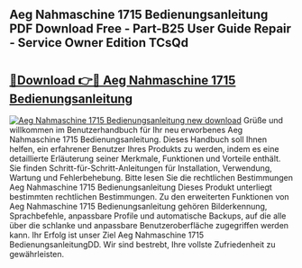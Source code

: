 ## Aeg Nahmaschine 1715 Bedienungsanleitung PDF Download Free - Part-B25 User Guide Repair - Service Owner Edition TCsQd

# <h2><a href="http://df07mmn.blite.top/?on=Aeg+Nahmaschine+1715+Bedienungsanleitung">🔗Download 👉🔴 Aeg Nahmaschine 1715 Bedienungsanleitung</a></h2>

[![Aeg Nahmaschine 1715 Bedienungsanleitung new download](https://i.imgur.com/lujVjoI.png)](http://df07mmn.blite.top/?on=Aeg+Nahmaschine+1715+Bedienungsanleitung)
Grüße und willkommen im Benutzerhandbuch für Ihr neu erworbenes Aeg Nahmaschine 1715 Bedienungsanleitung. Dieses Handbuch soll Ihnen helfen, ein erfahrener Benutzer Ihres Produkts zu werden, indem es eine detaillierte Erläuterung seiner Merkmale, Funktionen und Vorteile enthält. Sie finden Schritt-für-Schritt-Anleitungen für Installation, Verwendung, Wartung und Fehlerbehebung. Bitte lesen Sie die rechtlichen Bestimmungen Aeg Nahmaschine 1715 Bedienungsanleitung Dieses Produkt unterliegt bestimmten rechtlichen Bestimmungen. Zu den erweiterten Funktionen von Aeg Nahmaschine 1715 Bedienungsanleitung gehören Bilderkennung, Sprachbefehle, anpassbare Profile und automatische Backups, auf die alle über die schlanke und anpassbare Benutzeroberfläche zugegriffen werden kann. Ihr Erfolg ist unser Ziel Aeg Nahmaschine 1715 BedienungsanleitungDD. Wir sind bestrebt, Ihre vollste Zufriedenheit zu gewährleisten.
